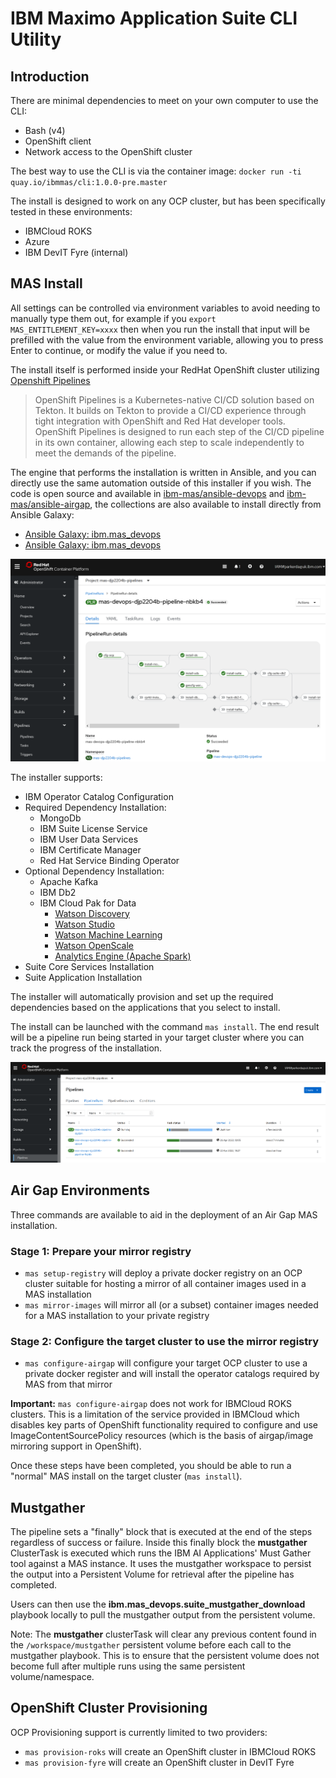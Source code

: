 # IBM Maximo Application Suite CLI Utility

## Introduction

There are minimal dependencies to meet on your own computer to use the CLI:
- Bash (v4)
- OpenShift client
- Network access to the OpenShift cluster

The best way to use the CLI is via the container image: `docker run -ti quay.io/ibmmas/cli:1.0.0-pre.master`

The install is designed to work on any OCP cluster, but has been specifically tested in these environments:
- IBMCloud ROKS
- Azure
- IBM DevIT Fyre (internal)

## MAS Install
All settings can be controlled via environment variables to avoid needing to manually type them out, for example if you `export MAS_ENTITLEMENT_KEY=xxxx` then when you run the install that input will be prefilled with the value from the environment variable, allowing you to press Enter to continue, or modify the value if you need to.

The install itself is performed inside your RedHat OpenShift cluster utilizing [Openshift Pipelines](https://cloud.redhat.com/learn/topics/ci-cd)

> OpenShift Pipelines is a Kubernetes-native CI/CD solution based on Tekton. It builds on Tekton to provide a CI/CD experience through tight integration with OpenShift and Red Hat developer tools. OpenShift Pipelines is designed to run each step of the CI/CD pipeline in its own container, allowing each step to scale independently to meet the demands of the pipeline.

The engine that performs the installation is written in Ansible, and you can directly use the same automation outside of this installer if you wish.  The code is open source and available in [ibm-mas/ansible-devops](https://github.com/ibm-mas/ansible-devops) and [ibm-mas/ansible-airgap](https://github.com/ibm-mas/ansible-airgap), the collections are also available to install directly from Ansible Galaxy:

- [Ansible Galaxy: ibm.mas_devops](https://galaxy.ansible.com/ibm/mas_devops)
- [Ansible Galaxy: ibm.mas_devops](https://galaxy.ansible.com/ibm/mas_airgap)

![](docs/pipeline.png)

The installer supports:
- IBM Operator Catalog Configuration
- Required Dependency Installation:
  - MongoDb
  - IBM Suite License Service
  - IBM User Data Services
  - IBM Certificate Manager
  - Red Hat Service Binding Operator
- Optional Dependency Installation:
  - Apache Kafka
  - IBM Db2
  - IBM Cloud Pak for Data
    - [Watson Discovery](https://www.ibm.com/docs/en/cloud-paks/cp-data/4.0?topic=services-watson-discovery)
    - [Watson Studio](https://www.ibm.com/docs/en/cloud-paks/cp-data/4.0?topic=services-watson-studio)
    - [Watson Machine Learning](https://www.ibm.com/docs/en/cloud-paks/cp-data/4.0?topic=services-watson-machine-learning)
    - [Watson OpenScale](https://www.ibm.com/docs/en/cloud-paks/cp-data/4.0?topic=services-watson-openscale)
    - [Analytics Engine (Apache Spark)](https://www.ibm.com/docs/en/cloud-paks/cp-data/4.0?topic=services-analytics-engine-powered-by-apache-spark)
- Suite Core Services Installation
- Suite Application Installation

The installer will automatically provision and set up the required dependencies based on the applications that you select to install.

The install can be launched with the command `mas install`.  The end result will be a pipeline run being started in your target cluster where you can track the progress of the installation.

![](docs/pipelineruns.png)


## Air Gap Environments
Three commands are available to aid in the deployment of an Air Gap MAS installation.

### Stage 1: Prepare your mirror registry
- `mas setup-registry` will deploy a private docker registry on an OCP cluster suitable for hosting a mirror of all container images used in a MAS installation
- `mas mirror-images` will mirror all (or a subset) container images needed for a MAS installation to your private registry

### Stage 2: Configure the target cluster to use the mirror registry
- `mas configure-airgap` will configure your target OCP cluster to use a private docker register and will install the operator catalogs required by MAS from that mirror

**Important:** `mas configure-airgap` does not work for IBMCloud ROKS clusters.  This is a limitation of the service provided in IBMCloud which disables key parts of OpenShift functionality required to configure and use ImageContentSourcePolicy resources (which is the basis of airgap/image mirroring support in OpenShift).

Once these steps have been completed, you should be able to run a "normal" MAS install on the target cluster (`mas install`).


## Mustgather
The pipeline sets a "finally" block that is executed at the end of the steps regardless of success or failure. Inside this finally block the **mustgather** ClusterTask is executed which runs the IBM AI Applications' Must Gather tool against a MAS instance. It uses the mustgather workspace to persist the output into a Persistent Volume for retrieval after the pipeline has completed.

Users can then use the **ibm.mas_devops.suite_mustgather_download** playbook locally to pull the mustgather output from the persistent volume.

Note: The **mustgather** clusterTask will clear any previous content found in the `/workspace/mustgather` persistent volume before each call to the mustgather playbook. This is to ensure that the persistent volume does not become full after multiple runs using the same persistent volume/namespace.


## OpenShift Cluster Provisioning
OCP Provisioning support is currently limited to two providers:

- `mas provision-roks` will create an OpenShift cluster in IBMCloud ROKS
- `mas provision-fyre` will create an OpenShift cluster in DevIT Fyre
